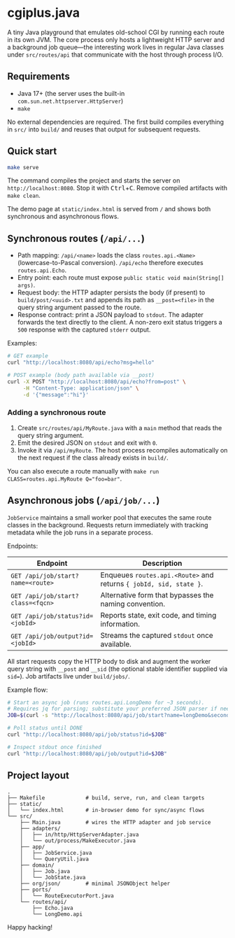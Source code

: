 # cgiplus.java

A tiny Java playground that emulates old-school CGI by running each route in its own JVM. The core
process only hosts a lightweight HTTP server and a background job queue—the interesting work lives in
regular Java classes under `src/routes/api` that communicate with the host through process I/O.

## Requirements

- Java 17+ (the server uses the built-in `com.sun.net.httpserver.HttpServer`)
- `make`

No external dependencies are required. The first build compiles everything in `src/` into `build/` and
reuses that output for subsequent requests.

## Quick start

```bash
make serve
```

The command compiles the project and starts the server on `http://localhost:8080`. Stop it with
<kbd>Ctrl</kbd>+<kbd>C</kbd>. Remove compiled artifacts with `make clean`.

The demo page at `static/index.html` is served from `/` and shows both synchronous and asynchronous
flows.

## Synchronous routes (`/api/...`)

* Path mapping: `/api/<name>` loads the class `routes.api.<Name>` (lowercase-to-Pascal conversion).
  `/api/echo` therefore executes `routes.api.Echo`.
* Entry point: each route must expose `public static void main(String[] args)`.
* Request body: the HTTP adapter persists the body (if present) to `build/post/<uuid>.txt` and appends
  its path as `__post=<file>` in the query string argument passed to the route.
* Response contract: print a JSON payload to `stdout`. The adapter forwards the text directly to the
  client. A non-zero exit status triggers a `500` response with the captured `stderr` output.

Examples:

```bash
# GET example
curl "http://localhost:8080/api/echo?msg=hello"

# POST example (body path available via __post)
curl -X POST "http://localhost:8080/api/echo?from=post" \
     -H "Content-Type: application/json" \
     -d '{"message":"hi"}'
```

### Adding a synchronous route

1. Create `src/routes/api/MyRoute.java` with a `main` method that reads the query string argument.
2. Emit the desired JSON on `stdout` and exit with `0`.
3. Invoke it via `/api/myRoute`. The host process recompiles automatically on the next request if
   the class already exists in `build/`.

You can also execute a route manually with `make run CLASS=routes.api.MyRoute Q="foo=bar"`.

## Asynchronous jobs (`/api/job/...`)

`JobService` maintains a small worker pool that executes the same route classes in the background.
Requests return immediately with tracking metadata while the job runs in a separate process.

Endpoints:

| Endpoint | Description |
| --- | --- |
| `GET /api/job/start?name=<route>` | Enqueues `routes.api.<Route>` and returns `{ jobId, sid, state }`. |
| `GET /api/job/start?class=<fqcn>` | Alternative form that bypasses the naming convention. |
| `GET /api/job/status?id=<jobId>` | Reports state, exit code, and timing information. |
| `GET /api/job/output?id=<jobId>` | Streams the captured `stdout` once available. |

All start requests copy the HTTP body to disk and augment the worker query string with `__post` and
`__sid` (the optional stable identifier supplied via `sid=`). Job artifacts live under `build/jobs/`.

Example flow:

```bash
# Start an async job (runs routes.api.LongDemo for ~3 seconds).
# Requires jq for parsing; substitute your preferred JSON parser if needed.
JOB=$(curl -s "http://localhost:8080/api/job/start?name=longDemo&seconds=3" | jq -r .jobId)

# Poll status until DONE
curl "http://localhost:8080/api/job/status?id=$JOB"

# Inspect stdout once finished
curl "http://localhost:8080/api/job/output?id=$JOB"
```

## Project layout

```
.
├── Makefile             # build, serve, run, and clean targets
├── static/
│   └── index.html       # in-browser demo for sync/async flows
└── src/
    ├── Main.java        # wires the HTTP adapter and job service
    ├── adapters/
    │   ├── in/http/HttpServerAdapter.java
    │   └── out/process/MakeExecutor.java
    ├── app/
    │   ├── JobService.java
    │   └── QueryUtil.java
    ├── domain/
    │   ├── Job.java
    │   └── JobState.java
    ├── org/json/        # minimal JSONObject helper
    ├── ports/
    │   └── RouteExecutorPort.java
    └── routes/api/
        ├── Echo.java
        └── LongDemo.api
```

Happy hacking!
